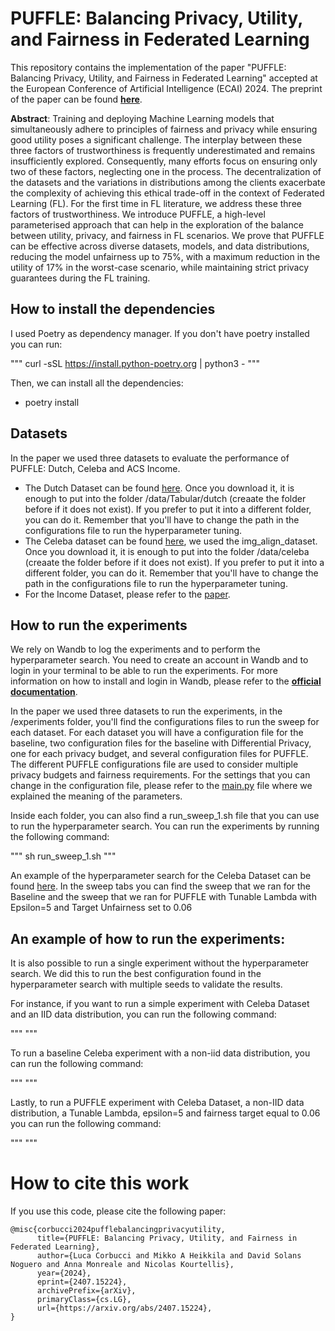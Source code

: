 # PUFFLE: Balancing Privacy, Utility, and Fairness in Federated Learning 

This repository contains the implementation of the paper "PUFFLE: Balancing Privacy, Utility, and Fairness in Federated Learning" accepted at the European Conference of Artificial Intelligence (ECAI) 2024. The preprint of the paper can be found [**here**](https://arxiv.org/abs/2407.15224).

**Abstract**: Training and deploying Machine Learning models that simultaneously adhere to principles of fairness and privacy while ensuring good utility poses a significant challenge. The interplay between these three factors of trustworthiness is frequently underestimated and remains insufficiently explored. Consequently, many efforts focus on ensuring only two of these factors, neglecting one in the process. The decentralization of the datasets and the variations in distributions among the clients exacerbate the complexity of achieving this ethical trade-off in the context of Federated Learning (FL). For the first time in FL literature, we address these three factors of trustworthiness. We introduce PUFFLE, a high-level parameterised approach that can help in the exploration of the balance between utility, privacy, and fairness in FL scenarios. We prove that PUFFLE can be effective across diverse datasets, models, and data distributions, reducing the model unfairness up to 75%, with a maximum reduction in the utility of 17% in the worst-case scenario, while maintaining strict privacy guarantees during the FL training.

## How to install the dependencies

I used Poetry as dependency manager. If you don't have poetry installed you can run:

"""
curl -sSL https://install.python-poetry.org | python3 -
"""

Then, we can install all the dependencies:

- poetry install 

## Datasets

In the paper we used three datasets to evaluate the performance of PUFFLE: Dutch, Celeba and ACS Income.

- The Dutch Dataset can be found [here](https://raw.githubusercontent.com/tailequy/fairness_dataset/main/Dutch_census/dutch_census_2001.arff). Once you download it, it is enough to put into the folder /data/Tabular/dutch (creaate the folder before if it does not exist). If you prefer to put it into a different folder, you can do it. Remember that you'll have to change the path in the configurations file to run the hyperparameter tuning. 
- The Celeba dataset can be found [here](https://mmlab.ie.cuhk.edu.hk/projects/CelebA.html), we used the img_align_dataset. Once you download it, it is enough to put into the folder /data/celeba (creaate the folder before if it does not exist). If you prefer to put it into a different folder, you can do it. Remember that you'll have to change the path in the configurations file to run the hyperparameter tuning.
- For the Income Dataset, please refer to the [paper](https://arxiv.org/abs/2108.04884).


## How to run the experiments

We rely on Wandb to log the experiments and to perform the hyperparameter search. You need to create an account in Wandb and to login in your terminal to be able to run the experiments. For more information on how to install and login in Wandb, please refer to the [**official documentation**](https://docs.wandb.ai/quickstart).

In the paper we used three datasets to run the experiments, in the /experiments folder, you'll find the configurations files to run the sweep for each dataset. For each dataset you will have a configuration file for the baseline, two configuration files for the baseline with Differential Privacy, one for each privacy budget, and several configuration files for PUFFLE. The different PUFFLE configurations file are used to consider multiple privacy budgets and fairness requirements.
For the settings that you can change in the configuration file, please refer to the [main.py](/puffle/main.py) file where we explained the meaning of the parameters.

Inside each folder, you can also find a run_sweep_1.sh file that you can use to run the hyperparameter search. You can run the experiments by running the following command:

"""
sh run_sweep_1.sh
"""

An example of the hyperparameter search for the Celeba Dataset can be found [here](https://wandb.ai/lucacorbucci/PUFFLE_Celeba/sweeps). In the sweep tabs you can find the sweep that we ran for the Baseline and the sweep that we ran for PUFFLE with Tunable Lambda with Epsilon=5 and Target Unfairness set to 0.06

## An example of how to run the experiments:

It is also possible to run a single experiment without the hyperparameter search. We did this to run the best configuration found in the hyperparameter search with multiple seeds to validate the results.

For instance, if you want to run a simple experiment with Celeba Dataset and an IID data distribution, you can run the following command:

"""
"""

To run a baseline Celeba experiment with a non-iid data distribution, you can run the following command:

"""
"""

Lastly, to run a PUFFLE experiment with Celeba Dataset, a non-IID data distribution, a Tunable Lambda, epsilon=5 and fairness target equal to 0.06 you can run the following command:

"""
"""


# How to cite this work

If you use this code, please cite the following paper:

```
@misc{corbucci2024pufflebalancingprivacyutility,
      title={PUFFLE: Balancing Privacy, Utility, and Fairness in Federated Learning}, 
      author={Luca Corbucci and Mikko A Heikkila and David Solans Noguero and Anna Monreale and Nicolas Kourtellis},
      year={2024},
      eprint={2407.15224},
      archivePrefix={arXiv},
      primaryClass={cs.LG},
      url={https://arxiv.org/abs/2407.15224}, 
}
```